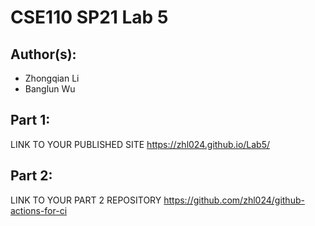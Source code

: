 # CSE110 SP21 Lab 5

## Author(s):
- Zhongqian Li
- Banglun Wu

## Part 1:

LINK TO YOUR PUBLISHED SITE
https://zhl024.github.io/Lab5/

## Part 2:

LINK TO YOUR PART 2 REPOSITORY 
https://github.com/zhl024/github-actions-for-ci